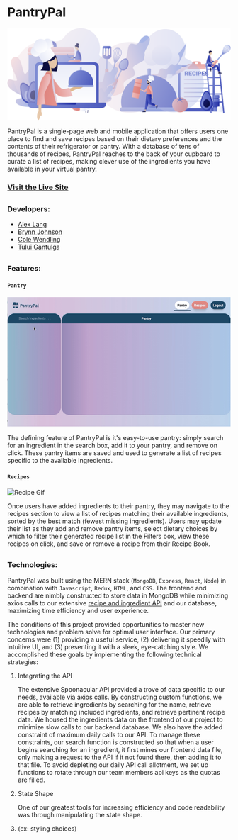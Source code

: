 # PantryPal

![PantryPal landing image](https://github.com/brjohn/PantryPal/blob/master/frontend/public/images/pantrypal.png "Pantry Pal")

PantryPal is a single-page web and mobile application that offers users one place to find and save recipes based on their dietary preferences and the contents of their refrigerator or pantry. With a database of tens of thousands of recipes, PantryPal reaches to the back of your cupboard to curate a list of recipes, making clever use of the ingredients you have available in your virtual pantry. 

### [Visit the Live Site](https://pantrypal-mern.herokuapp.com/#/)

##

### Developers:
* [Alex Lang](https://github.com/droid4alex)  
* [Brynn Johnson](https://github.com/brjohn)
* [Cole Wendling](https://github.com/colewendling)
* [Tului Gantulga](https://github.com/Tului2020)
##

### Features:
#### `Pantry`

![Pantry Gif](https://github.com/brjohn/PantryPal/blob/master/frontend/public/images/Screen%20Recording%202021-03-16%20at%209.11.58%20AM.gif)

The defining feature of PantryPal is it's easy-to-use pantry: simply search for an ingredient in the search box, add it to your pantry, and remove on click. These pantry items are saved and used to generate a list of recipes specific to the available ingredients. 

#### `Recipes`

![Recipe Gif](https://github.com/brjohn/PantryPal/blob/master/frontend/public/images/Screen%20Recording%202021-03-16%20at%2010.42.00%20AM.gif)

Once users have added ingredients to their pantry, they may navigate to the recipes section to view a list of recipes matching their available ingredients, sorted by the best match (fewest missing ingredients). Users may update their list as they add and remove pantry items, select dietary choices by which to filter their generated recipe list in the Filters box, view these recipes on click, and save or remove a recipe from their Recipe Book.   
##

### Technologies:
PantryPal was built using the MERN stack (`MongoDB`, `Express`, `React`, `Node`) in combination with `Javascript`, `Redux`, `HTML`, and `CSS`. The frontend and backend are nimbly constructed to store data in MongoDB while minimizing axios calls to our extensive [recipe and ingredient API](https://spoonacular.com/food-api) and our database, maximizing time efficiency and user experience. 

The conditions of this project provided opportunities to master new technologies and problem solve for optimal user interface. Our primary concerns were (1) providing a useful service, (2) delivering it speedily with intuitive UI, and (3) presenting it with a sleek, eye-catching style. We accomplished these goals by implementing the following technical strategies:
1. Integrating the API

    The extensive Spoonacular API provided a trove of data specific to our needs, available via axios calls. By constructing custom functions, we are able to retrieve ingredients by searching for the name, retrieve recipes by matching included ingredients, and retrieve pertinent recipe data. We housed the ingredients data on the frontend of our project to minimize slow calls to our backend database. We also have the added constraint of maximum daily calls to our API. To manage these constraints, our search function is constructed so that when a user begins searching for an ingredient, it first mines our frontend data file, only making a request to the API if it not found there, then adding it to that file. To avoid depleting our daily API call allotment, we set up functions to rotate through our team members api keys as the quotas are filled. 
    
    
2. State Shape

    One of our greatest tools for increasing efficiency and code readability was through manipulating the state shape. 
3. (ex: styling choices)
